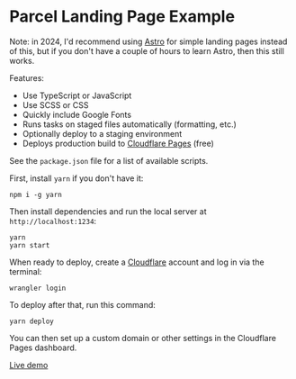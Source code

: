 # Parcel Landing Page Example

Note: in 2024, I'd recommend using [Astro](https://astro.build/) for simple landing pages instead of this, but if you don't have a couple of hours to learn Astro, then this still works.

Features:

- Use TypeScript or JavaScript
- Use SCSS or CSS
- Quickly include Google Fonts
- Runs tasks on staged files automatically (formatting, etc.)
- Optionally deploy to a staging environment
- Deploys production build to [Cloudflare Pages](https://pages.cloudflare.com/) (free)

See the `package.json` file for a list of available scripts.

First, install `yarn` if you don't have it:

```text
npm i -g yarn
```

Then install dependencies and run the local server at `http://localhost:1234`:

```text
yarn
yarn start
```

When ready to deploy, create a [Cloudflare](https://cloudflare.com/) account and log in via the terminal:

```text
wrangler login
```

To deploy after that, run this command:

```text
yarn deploy
```

You can then set up a custom domain or other settings in the Cloudflare Pages dashboard.

[Live demo](https://parcel-landing-page.pages.dev/)

